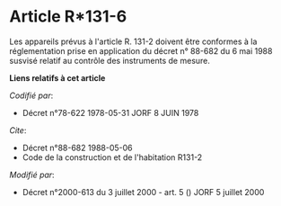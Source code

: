 # Article R*131-6

Les appareils prévus à l'article R. 131-2 doivent être conformes à la réglementation prise en application du décret n° 88-682
du 6 mai 1988 susvisé relatif au contrôle des instruments de mesure.

**Liens relatifs à cet article**

_Codifié par_:

  - Décret n°78-622 1978-05-31 JORF 8 JUIN 1978

_Cite_:

  - Décret n°88-682 1988-05-06
  - Code de la construction et de l'habitation R131-2

_Modifié par_:

  - Décret n°2000-613 du 3 juillet 2000 - art. 5 () JORF 5 juillet 2000
